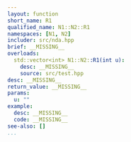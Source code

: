 ```yaml
---
layout: function
short_name: R1
qualified_name: N1::N2::R1
namespaces: [N1, N2]
includer: src/nda.hpp
brief: __MISSING__
overloads:
  std::vector<int> N1::N2::R1(int u):
    desc: __MISSING__
    source: src/test.hpp
desc: __MISSING__
return_value: __MISSING__
params:
  u: ""
example:
  desc: __MISSING__
  code: __MISSING__
see-also: []
...
```

